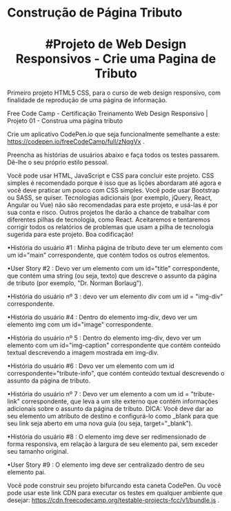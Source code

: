 # Construção de Página Tributo

<h1 align="center"> #Projeto de Web Design Responsivos - Crie uma Pagina de Tributo </h1>
Primeiro projeto HTML5 CSS, para o curso de web design responsivo, com finalidade de reprodução de uma página de informação.

Free Code Camp - Certificação Treinamento Web Design Responsivo | Projeto 01 - Construa uma página tributo

Crie um aplicativo CodePen.io que seja funcionalmente semelhante a este: https://codepen.io/freeCodeCamp/full/zNqgVx .

Preencha as histórias de usuários abaixo e faça todos os testes passarem. Dê-lhe o seu próprio estilo pessoal.

Você pode usar HTML, JavaScript e CSS para concluir este projeto. CSS simples é recomendado porque é isso que as lições abordaram até agora e você deve praticar um pouco com CSS simples. Você pode usar Bootstrap ou SASS, se quiser. Tecnologias adicionais (por exemplo, jQuery, React, Angular ou Vue) não são recomendadas para este projeto, e usá-las é por sua conta e risco. Outros projetos lhe darão a chance de trabalhar com diferentes pilhas de tecnologia, como React. Aceitaremos e tentaremos corrigir todos os relatórios de problemas que usam a pilha de tecnologia sugerida para este projeto. Boa codificação!

•História do usuário #1 : Minha página de tributo deve ter um elemento com um id="main" correspondente, que contém todos os outros elementos.

•User Story #2 : Devo ver um elemento com um id="title" correspondente, que contém uma string (ou seja, texto) que descreve o assunto da página de tributo (por exemplo, "Dr. Norman Borlaug").

•História do usuário nº 3 : devo ver um elemento div com um id = "img-div" correspondente.

•História do usuário #4 : Dentro do elemento img-div, devo ver um elemento img com um id="image" correspondente.

•História do usuário nº 5 : Dentro do elemento img-div, devo ver um elemento com um id="img-caption" correspondente que contém conteúdo textual descrevendo a imagem mostrada em img-div.

•História do usuário #6 : Devo ver um elemento com um id correspondente="tribute-info", que contém conteúdo textual descrevendo o assunto da página de tributo.

•História do usuário nº 7 : Devo ver um elemento a com um id = "tribute-link" correspondente, que leva a um site externo que contém informações adicionais sobre o assunto da página de tributo. DICA: Você deve dar ao seu elemento um atributo de destino e configurá-lo como _blank para que seu link seja aberto em uma nova guia (ou seja, target="_blank").

•História do usuário #8 : O elemento img deve ser redimensionado de forma responsiva, em relação à largura de seu elemento pai, sem exceder seu tamanho original.

•User Story #9 : O elemento img deve ser centralizado dentro de seu elemento pai.

Você pode construir seu projeto bifurcando esta caneta CodePen. Ou você pode usar este link CDN para executar os testes em qualquer ambiente que desejar: https://cdn.freecodecamp.org/testable-projects-fcc/v1/bundle.js .
